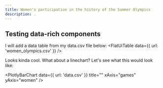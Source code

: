 ```yaml
---
title: Women's participation in the history of the Summer Olympics
description: .
---
```


## Testing data-rich components

I will add a data table from my data.csv file below:
<FlatUiTable
  data={{
    url: 'women_olympics.csv'
  }}
 />

 Looks kinda cool. What about a linechart? Let's see what this would look like:

 <PlotlyBarChart
  data={{
    url: 'data.csv'
  }}
  title=""
  xAxis="games"
  yAxis="women"
/>

